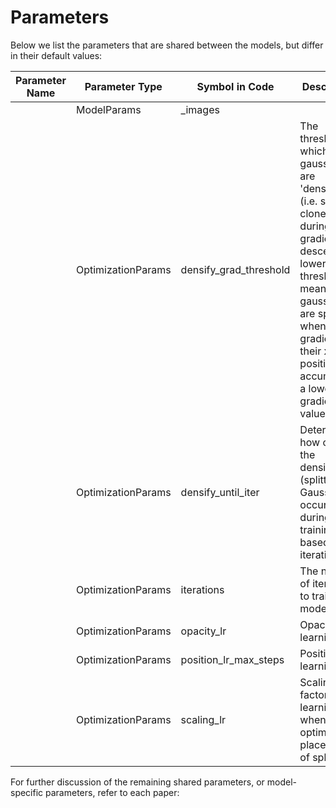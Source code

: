 # Parameters

Below we list the parameters that are shared between the models, but differ in their default values:

| Parameter Name | Parameter Type     | Symbol in Code         | Description                                                                                                                                                                                                                      | GShader | FSGS     | 3DGS   | SOGS   |
|----------------|--------------------|------------------------|----------------------------------------------------------------------------------------------------------------------------------------------------------------------------------------------------------------------------------|---------|----------|--------|--------|
|                | ModelParams        | _images                |                                                                                                                                                                                                                                  | images  | images_8 | images | images |
|                | OptimizationParams | densify_grad_threshold | The threshold at which gaussians are 'densified' (i.e. split and cloned) during gradient descent. A lower threshold means the gaussians are split when the gradient of their xyz position has accumulated a lower gradient value |  0.0002 |   0.0005 | 0.0002 | 0.0002 |
|                | OptimizationParams | densify_until_iter     | Determines how often the densification (splitting of Gaussians) occurs during training, based on iterations                                                                                                                      | 15_000  | 10_000   | 15_000 | 15_000 |
|                | OptimizationParams | iterations             | The number of iterations to train the model                                                                                                                                                                                      | 30_000  | 10_000   | 30_000 | 30_000 |
|                | OptimizationParams | opacity_lr             | Opacity learning rate                                                                                                                                                                                                            |    0.05 |     0.05 |  0.025 |   0.05 |
|                | OptimizationParams | position_lr_max_steps  | Position learning rate                                                                                                                                                                                                           | 30_000  | 10_000   | 30_000 | 30_000 |
|                | OptimizationParams | scaling_lr             | Scaling factor for learning rate when optimizing placement of splats                                                                                                                                                             |   0.001 |    0.005 |  0.005 |  0.005 |


For further discussion of the remaining shared parameters, or model-specific parameters, refer to each paper:

